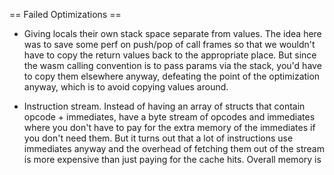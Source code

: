 == Failed Optimizations ==

* Giving locals their own stack space separate from values. The idea here was to save
  some perf on push/pop of call frames so that we wouldn't have to copy the return values
  back to the appropriate place. But since the wasm calling convention is to pass params
  via the stack, you'd have to copy them elsewhere anyway, defeating the point of 
  the optimization anyway, which is to avoid copying values around.

* Instruction stream. Instead of having an array of structs that contain opcode + immediates,
  have a byte stream of opcodes and immediates where you don't have to pay for the extra memory
  of the immediates if you don't need them. But it turns out that a lot of instructions 
  use immediates anyway and the overhead of fetching them out of the stream is more
  expensive than just paying for the cache hits. Overall memory is 
